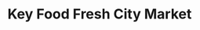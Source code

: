 ---
title: "Key Food Fresh City Market"
url: /bridgeport/key-food-fresh-city-market/
shop: supermarket
---